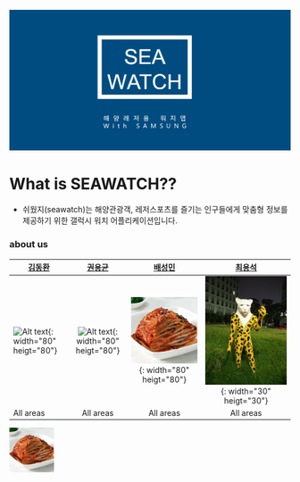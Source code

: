 ![Alt text](/image/md1.png)

# What is SEAWATCH??
 - 쉬웠지(seawatch)는 해양관광객, 레저스포츠를 즐기는 인구들에게 맞춤형 정보를 제공하기 위한 갤럭시 워치 어플리케이션입니다. 



  ### about us  
|  [**김동환**](https://github.com/dongkakika) | [**권용균**](https://github.com/YongGyunKwon) | [**배성민**](https://github.com/SeongMinBae) | [**최용석**](https://github.com/dydtjr1515) |  
| ---------- | :------------: | :--------: | :----------: |
| ![Alt text](/image/zac.png){: width="80" heigt="80"} | ![Alt text](/image/zac1.jpg){: width="80" heigt="80"} | ![Alt text](/image/zac2.jpg){: width="80" heigt="80"} | ![Alt text](/image/zac3.jpg){: width="30" heigt="30"} |   
| All areas | All areas | All areas | All areas |
   
   


<img src="/image/zac2.jpg" width="80" weight="80">